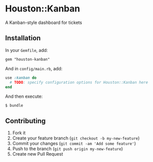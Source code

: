 # Houston::Kanban

A Kanban-style dashboard for tickets


## Installation

In your `Gemfile`, add:

    gem "houston-kanban"

And in `config/main.rb`, add:

```ruby
use :kanban do
  # TODO: specify configuration options for Houston::Kanban here
end
```

And then execute:

    $ bundle


## Contributing

1. Fork it
2. Create your feature branch (`git checkout -b my-new-feature`)
3. Commit your changes (`git commit -am 'Add some feature'`)
4. Push to the branch (`git push origin my-new-feature`)
5. Create new Pull Request

